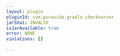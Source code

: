 ```yaml
---
layout: plugin
pluginId: com.puravida.gradle.checkserver
jarSha1: INVALID
isJarAvailable: true
error: NONE
violations: []

---
```

